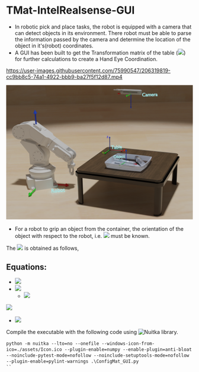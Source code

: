 # TMat-IntelRealsense-GUI


- In robotic pick and place tasks, the robot is equipped with a camera that can detect objects in its environment. There robot must be able to parse the information passed by the camera and determine the location of the object in it's(robot) coordinates. 
- A GUI has been built to get the Transformation matrix of the table (![](https://latex.codecogs.com/svg.image?{\color{DarkOrange}&space;T_{Table-Camera}})) for further calculations to create a Hand Eye Coordination.



https://user-images.githubusercontent.com/75990547/206319819-cc9bb8c5-74a1-4922-bbb9-ba27f5f12d87.mp4



![Image](/Demo.png)

- For a robot to grip an object from the container, the orientation of the object with respect to the robot, i.e. ![](https://latex.codecogs.com/svg.image?{\color{DarkOrange}T_{Object-Robot}}) must be known. 

The ![](https://latex.codecogs.com/svg.image?\inline&space;&space;{\color{DarkOrange}&space;T_{Object-Robot}&space;&space;}) is obtained as follows,


## Equations:


  - ![](https://latex.codecogs.com/svg.image?{\color{DarkOrange}T_{Object-Robot}&space;=&space;T_{Object-Table}*T_{Table-Robot}&space;&space;\to&space;(1)&space;&space;})
  - ![](https://latex.codecogs.com/svg.image?{\color{DarkOrange}T_{Object-Camera}&space;=&space;T_{Table-Camera}*T_{Object-Table}\to(2)})
    - ![](https://latex.codecogs.com/svg.image?{\color{DarkOrange}T_{Object-Table}=T_{Table-Camera}^{-1}*T_{Object-Camera}\to(2.1)})

![](https://latex.codecogs.com/svg.image?&space;{\color{DarkOrange}&space;\textup{Substituting&space;(2.1)&space;in&space;(1)}&space;&space;})
- ![](https://latex.codecogs.com/svg.image?{\color{DarkOrange}T_{Object-Robot}&space;=&space;T_{Table-Camera}^{-1}*T_{Object-Camera}*T_{Table-Robot}}&space;)


Compile the executable with the following code using ![Nuitka](https://nuitka.net/) library. 
```
python -m nuitka --lto=no --onefile --windows-icon-from-ico=./assets/Icon.ico --plugin-enable=numpy --enable-plugin=anti-bloat --noinclude-pytest-mode=nofollow --noinclude-setuptools-mode=nofollow --plugin-enable=pylint-warnings .\ConfigMat_GUI.py
``

